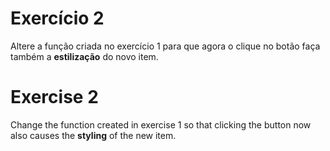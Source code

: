 # Exercício 2
Altere a função criada no exercício 1 para que agora o clique no botão faça também a **estilização** do novo item.

# Exercise 2
Change the function created in exercise 1 so that clicking the button now also causes the **styling** of the new item.